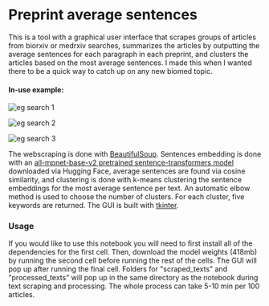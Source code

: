 # Preprint average sentences
This is a tool with a graphical user interface that scrapes groups of articles from biorxiv or medrxiv searches, summarizes the articles by outputting the average sentences for each paragraph in each preprint, and clusters the articles based on the most average sentences. I made this when I wanted there to be a quick way to catch up on any new biomed topic. 

#### In-use example:
![eg search 1](https://user-images.githubusercontent.com/68296887/134078645-c7ba8a72-aa70-48fe-9894-8d5b3489ad4f.png)

![eg search 2](https://user-images.githubusercontent.com/68296887/134078656-af488441-df05-4382-a1cd-7ae4a012a2ce.png)

![eg search 3](https://user-images.githubusercontent.com/68296887/134078745-c929c9e6-8c2d-4467-b340-1abe916b6120.png)

The webscraping is done with [BeautifulSoup](https://www.crummy.com/software/BeautifulSoup/bs4/doc/). Sentences embedding is done with an [all-mpnet-base-v2 pretrained sentence-transformers model](https://huggingface.co/sentence-transformers/stsb-mpnet-base-v2) downloaded via Hugging Face, average sentences are found via cosine similarity, and clustering is done with k-means clustering the sentence embeddings for the most average sentence per text. An automatic elbow method is used to choose the number of clusters. For each cluster, five keywords are returned. The GUI is built with [tkinter](https://tkdocs.com/). 

### Usage
If you would like to use this notebook you will need to first install all of the dependencies for the first cell. Then, download the model weights (418mb) by running the second cell before running the rest of the cells. The GUI will pop up after running the final cell. Folders for "scraped_texts" and "processed_texts" will pop up in the same directory as the notebook during text scraping and processing. The whole process can take 5-10 min per 100 articles.
